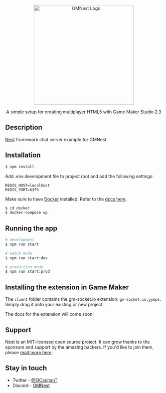 <p align="center">
  <img src="https://i.imgur.com/FqK7k6l.png" width="320" alt="GMNest Logo" />
</p>

<p align="center">A simple setup for creating multiplayer HTML5 with Game Maker Studio 2.3</p>

## Description

[Nest](https://github.com/nestjs/nest) framework chat server example for GMNest

## Installation

```bash
$ npm install
```

Add .env.development file to project root and add the following settings:

```
REDIS_HOST=localhost
REDIS_PORT=6379
```

Make sure to have [Docker](https://www.docker.com/) installed. Refer to the [docs here](https://docs.docker.com/get-docker/).

```bash
$ cd docker
$ docker-compose up 
```

## Running the app

```bash
# development
$ npm run start

# watch mode
$ npm run start:dev

# production mode
$ npm run start:prod
```

## Installing the extension in Game Maker

The `client` folder contains the gm-socket.io extension: `gm-socket.io.yymps`. Simply drag it onto your existing or new project.

The docs for the extension will come soon!

## Support

Nest is an MIT-licensed open source project. It can grow thanks to the sponsors and support by the amazing backers. If you'd like to join them, please [read more here](https://docs.nestjs.com/support).

## Stay in touch

- Twitter - [@ElCapitanT](https://twitter.com/ElCapitanT)
- Discord - [GMNest](https://discord.gg/Ass6FYuc2G)
